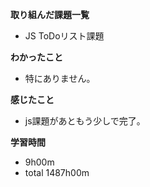 **取り組んだ課題一覧**
* JS ToDoリスト課題

**わかったこと**
* 特にありません。

**感じたこと**
* js課題があともう少しで完了。

**学習時間**
* 9h00m
 * total 1487h00m
